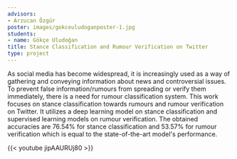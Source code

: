```yaml
---
advisors:
- Arzucan Özgür
poster: images/gokceuludoganposter-1.jpg
students:
- name: Gökçe Uludoğan
title: Stance Classification and Rumour Verification on Twitter
type: project
---
```


As social media has become widespread, it is increasingly used as a way of gathering and conveying information about news and controversial issues. To prevent false information/rumours from spreading or verify them immediately, there is a need for rumour classification system. This work focuses on stance classification towards rumours and rumour verification on Twitter. It utilizes a deep learning model on stance classification and supervised learning models on rumour verification. The obtained accuracies are 76.54% for stance classification and 53.57% for rumour verification which is equal to the state-of-the-art model's performance.   


{{< youtube jipAAURUj80 >}}